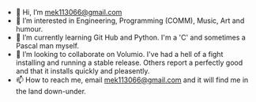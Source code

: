 - 👋 Hi, I’m mek113066@gmail.com
- 👀 I’m interested in Engineering, Programming (COMM), Music, Art and humour.
- 🌱 I’m currently learning Git Hub and Python.  I'm a 'C' and sometimes a Pascal man myself.
- 💞️ I’m looking to collaborate on Volumio.  I've had a hell of a fight installing and running a stable release. Others report a perfectly good and that it installs quickly and pleasently.
- 📫 How to reach me, email mek113066@gmail.com and it will find me in the land down-under.


